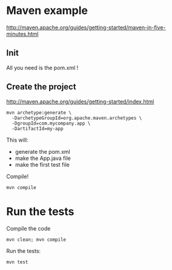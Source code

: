 Maven example
=============

http://maven.apache.org/guides/getting-started/maven-in-five-minutes.html


Init
----

All you need is the pom.xml !


Create the project
------------------

http://maven.apache.org/guides/getting-started/index.html

    mvn archetype:generate \
      -DarchetypeGroupId=org.apache.maven.archetypes \
      -DgroupId=com.mycompany.app \
      -DartifactId=my-app

This will:

- generate the pom.xml
- make the App.java file
- make the first test file


Compile!

    mvn compile


Run the tests
=============

Compile the code

    mvn clean; mvn compile

Run the tests:

    mvn test

